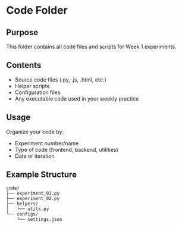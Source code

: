 # Code Folder

## Purpose
This folder contains all code files and scripts for Week 1 experiments.

## Contents
- Source code files (.py, .js, .html, etc.)
- Helper scripts
- Configuration files
- Any executable code used in your weekly practice

## Usage
Organize your code by:
- Experiment number/name
- Type of code (frontend, backend, utilities)
- Date or iteration

## Example Structure
```
code/
├── experiment_01.py
├── experiment_02.py
├── helpers/
│   └── utils.py
└── configs/
    └── settings.json
```
